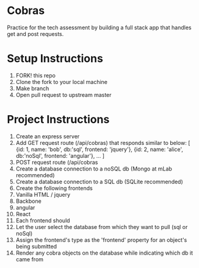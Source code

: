 # Cobras

Practice for the tech assessment by building a full stack app that handles get and post requests.

# Setup Instructions

1. FORK! this repo
2. Clone the fork to your local machine
3. Make branch
4. Open pull request to upstream master

# Project Instructions

1. Create an express server
1. Add GET request route (/api/cobras) that responds similar to below:
[
{id: 1, name: 'bob', db:'sql', frontend: 'jquery'},
{id: 2, name: 'alice', db:'noSql', frontend: 'angular'},
...
]
1. POST request route (/api/cobras
1. Create a database connection to a noSQL db (Mongo at mLab recommended)
1. Create a database connection to a SQL db (SQLite recommended)
1. Create the following frontends
  1. Vanilla HTML / jquery
  1. Backbone
  1. angular
  1. React
1. Each frontend should
  1. Let the user select the database from which they want to pull (sql or noSql)
  1. Assign the frontend's type as the 'frontend' property for an object's being submitted
  1. Render any cobra objects on the database while indicating which db it came from
